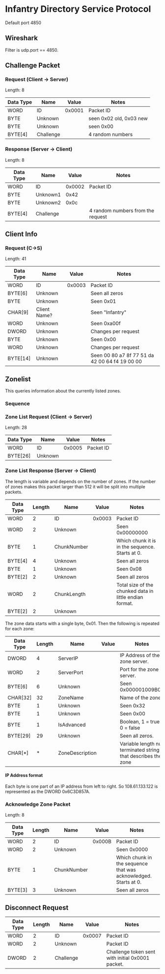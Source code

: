 # Infantry Directory Service Protocol

Default port 4850

## Wireshark
Filter is udp.port == 4850.

## Challenge Packet

### Request (Client -> Server)
Length: 8

|Data Type|Name|Value|Notes|
|-|-|-|-|
|WORD|ID|0x0001|Packet ID|
|BYTE|Unknown||seen 0x02 old, 0x03 new|
|BYTE|Unknown||seen 0x00|
|BYTE[4]|Challenge||4 random numbers|

### Response (Server -> Client)
Length: 8

|Data Type	|Name			|Value		|Notes			|
|-----------|---------------|-----------|---------------|
|WORD		|ID				|0x0002		|Packet ID		|
|BYTE     	|Unknown1		|0x42		|     			|
|BYTE     	|Unknown2		|0x0c		|				|
|BYTE[4]  	|Challenge		|			|4 random numbers from the request|

## Client Info

### Request (C->S)
Length: 41

|Data Type	|Name			|Value		|Notes			|
|-----------|---------------|-----------|---------------|
|WORD		|ID				|0x0003		|Packet ID		|
|BYTE[6]	|Unknown		|			|Seen all zeros |
|BYTE		|Unknown		|			|Seen 0x01		|
|CHAR[9]	|Client Name?	|			|Seen "Infantry"|
|WORD		|Unknown		|			|Seen 0xa00f	|
|DWORD		|Unknown		|			|Changes per request|
|BYTE		|Unknown		|			|Seen 0x00		|
|WORD		|Unknown		|			|Changes per request|
|BYTE[14]	|Unknown		|			|Seen 00 80 a7 8f 77 51 da 42 00 64 f4 19 00 00|


## Zonelist
This queries information about the currently listed zones.

### Sequence

### Zone List Request (Client -> Server)
Length: 28

|Data Type	|Name			|Value		|Notes			|
|-----------|---------------|-----------|---------------|
|WORD     	|ID				|0x0005		|Packet ID		|
|BYTE[26]	|Unknown		|			|				|

### Zone List Response (Server -> Client)

The length is variable and depends on the number of zones. If the number of zones makes this packet larger than 512 it will be split into multiple packets.

|Data Type	|Length	|Name			|Value		|Notes				|
|-----------|-------|---------------|-----------|-------------------|
|WORD     	|2		|ID				|0x0003		|Packet ID			|
|WORD		|2		|Unknown		|			|Seen 0x00000000	|
|BYTE		|1		|ChunkNumber	|			|Which chunk it is in the sequence. Starts at 0.|
|BYTE[4]	|4		|Unknown		|			|Seen all zeros		|
|BYTE		|1		|Unknown		|			|Seen 0x08			|
|BYTE[2]	|2		|Unknown		|			|Seen all zeros		|
|WORD		|2		|ChunkLength	|			|Total size of the chunked data in little endian format.|
|BYTE[2]	|2		|Unknown		|			|					|

The zone data starts with a single byte, 0x01. Then the following is repeated for each zone:

|Data Type	|Length	|Name			|Value		|Notes							|
|-----------|-------|---------------|-----------|-------------------------------|
|DWORD     	|4		|ServerIP		|			|IP Address of the zone server.	|
|WORD		|2		|ServerPort		|			|Port for the zone server.		|
|BYTE[6]	|6		|Unknown		|			|Seen 0x000001009B00			|
|CHAR[32]	|32		|ZoneName		|			|Name of the zone.				|
|BYTE		|1		|Unknown		|			|Seen 0x32						|
|BYTE		|1		|Unknown		|			|Seen 0x00						|
|BYTE		|1		|IsAdvanced		|			|Boolean, 1 = true, 0 = false	|
|BYTE[29]	|29		|Unknown		|			|Seen all zeros.				|
|CHAR[*]	|*		|ZoneDescription|			|Variable length null terminated string that describes the zone|

#### IP Address format
Each byte is one part of an IP address from left to right. So
108.61.133.122 is represented as the DWORD 0x6C3D857A.

### Acknowledge Zone Packet
Length: 8

|Data Type	|Length	|Name			|Value		|Notes				|
|-----------|-------|---------------|-----------|-------------------|
|WORD     	|2		|ID				|0x000B		|Packet ID			|
|WORD		|2		|Unknown		|			|Seen 0x0000		|
|BYTE		|1		|ChunkNumber	|			|Which chunk in the sequence that was acknowledged. Starts at 0.|
|BYTE[3]	|3		|Unknown		|			|Seen all zeros		|

## Disconnect Request

|Data Type	|Length	|Name			|Value		|Notes				|
|-----------|-------|---------------|-----------|-------------------|
|WORD     	|2		|ID				|0x0007		|Packet ID			|
|WORD     	|2		|Unknown		|			|Packet ID			|
|DWORD     	|2		|Challenge		|			|Challenge token sent with initial 0x0001 packet.|

